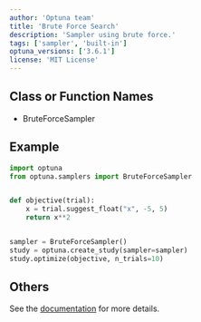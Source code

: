 ```yaml
---
author: 'Optuna team'
title: 'Brute Force Search'
description: 'Sampler using brute force.'
tags: ['sampler', 'built-in']
optuna_versions: ['3.6.1']
license: 'MIT License'
---
```


## Class or Function Names
- BruteForceSampler

## Example
```python
import optuna
from optuna.samplers import BruteForceSampler


def objective(trial):
    x = trial.suggest_float("x", -5, 5)
    return x**2


sampler = BruteForceSampler()
study = optuna.create_study(sampler=sampler)
study.optimize(objective, n_trials=10)
```

## Others
See the [documentation](https://optuna.readthedocs.io/en/stable/reference/samplers/generated/optuna.samplers.BruteForceSampler.html) for more details.

